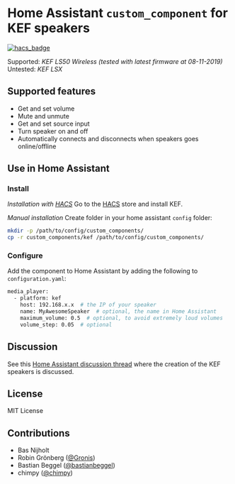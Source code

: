 # Home Assistant `custom_component` for KEF speakers
[![hacs_badge](https://img.shields.io/badge/HACS-Default-orange.svg)](https://github.com/custom-components/hacs)

Supported: *KEF LS50 Wireless (tested with latest firmware at 08-11-2019)*
Untested: *KEF LSX*

## Supported features
- Get and set volume
- Mute and unmute
- Get and set source input
- Turn speaker on and off
- Automatically connects and disconnects when speakers goes online/offline

## Use in Home Assistant

### Install
*Installation with [HACS](https://hacs.xyz/)*
Go to the [HACS](https://hacs.xyz/) store and install KEF.

*Manual installation*
Create folder in your home assistant `config` folder:
```bash
mkdir -p /path/to/config/custom_components/
cp -r custom_components/kef /path/to/config/custom_components/
```

### Configure
Add the component to Home Assistant by adding the following to `configuration.yaml`:
```bash
media_player:
  - platform: kef
    host: 192.168.x.x  # the IP of your speaker
    name: MyAwesomeSpeaker  # optional, the name in Home Assistant
    maximum_volume: 0.5  # optional, to avoid extremely loud volumes
    volume_step: 0.05  # optional
```

## Discussion
See this [Home Assistant discussion thread](https://community.home-assistant.io/t/kef-ls50-wireless/) where the creation of the KEF speakers is discussed.

## License
MIT License

## Contributions
- Bas Nijholt
- Robin Grönberg ([@Gronis](https://github.com/Gronis/pykef))
- Bastian Beggel ([@bastianbeggel](https://github.com/bastianbeggel/hasskef))
- chimpy ([@chimpy](https://github.com/chimpy))
